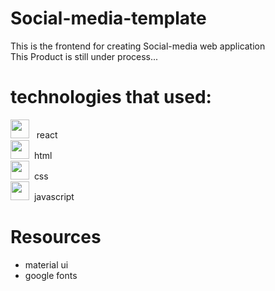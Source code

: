 # Social-media-template
This is the frontend for creating Social-media web application <br/>
This Product is still under process...

# technologies that used:
<img width="30px" src="https://upload.wikimedia.org/wikipedia/commons/a/a7/React-icon.svg">
 &nbsp; react <br/>
<img width="30px" src="https://upload.wikimedia.org/wikipedia/commons/3/33/Hypertext_markup_language.png">&nbsp;
html   <br/>
<img width="30px" src="https://upload.wikimedia.org/wikipedia/commons/d/d5/CSS3_logo_and_wordmark.svg">&nbsp;
css    <br/>
<img width="30px" src="https://upload.wikimedia.org/wikipedia/commons/thumb/9/99/Unofficial_JavaScript_logo_2.svg/640px-Unofficial_JavaScript_logo_2.svg.png">&nbsp;
javascript <br/>

# Resources
- material ui <br/>
- google fonts
